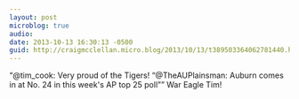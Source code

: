 ```yaml
---
layout: post
microblog: true
audio: 
date: 2013-10-13 16:30:13 -0500
guid: http://craigmcclellan.micro.blog/2013/10/13/t389503364062781440.html
---
```

“@tim_cook: Very proud of the Tigers! “@TheAUPlainsman: Auburn comes in at No. 24 in this week's AP top 25 poll”” War Eagle Tim!
